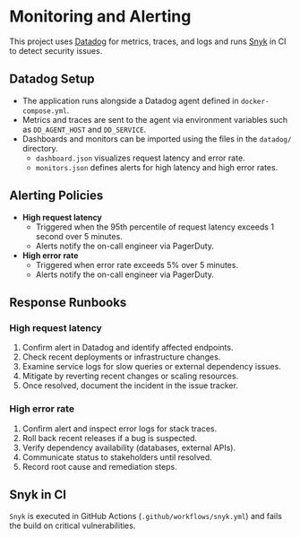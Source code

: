 # Monitoring and Alerting

This project uses [Datadog](https://www.datadoghq.com/) for metrics, traces, and logs and runs [Snyk](https://snyk.io/) in CI to detect security issues.

## Datadog Setup

- The application runs alongside a Datadog agent defined in `docker-compose.yml`.
- Metrics and traces are sent to the agent via environment variables such as `DD_AGENT_HOST` and `DD_SERVICE`.
- Dashboards and monitors can be imported using the files in the `datadog/` directory.
  - `dashboard.json` visualizes request latency and error rate.
  - `monitors.json` defines alerts for high latency and high error rates.

## Alerting Policies

- **High request latency**
  - Triggered when the 95th percentile of request latency exceeds 1 second over 5 minutes.
  - Alerts notify the on-call engineer via PagerDuty.
- **High error rate**
  - Triggered when error rate exceeds 5% over 5 minutes.
  - Alerts notify the on-call engineer via PagerDuty.

## Response Runbooks

### High request latency
1. Confirm alert in Datadog and identify affected endpoints.
2. Check recent deployments or infrastructure changes.
3. Examine service logs for slow queries or external dependency issues.
4. Mitigate by reverting recent changes or scaling resources.
5. Once resolved, document the incident in the issue tracker.

### High error rate
1. Confirm alert and inspect error logs for stack traces.
2. Roll back recent releases if a bug is suspected.
3. Verify dependency availability (databases, external APIs).
4. Communicate status to stakeholders until resolved.
5. Record root cause and remediation steps.

## Snyk in CI

`Snyk` is executed in GitHub Actions (`.github/workflows/snyk.yml`) and fails the build on critical vulnerabilities.
